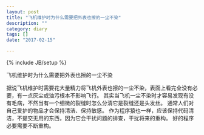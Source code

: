 ```yaml
---
layout: post
title: "飞机维护时为什么需要把外表也擦的一尘不染"
description: ""
category: diary
tags: []
date: "2017-02-15"

---
```

{% include JB/setup %}

飞机维护时为什么需要把外表也擦的一尘不染

据说飞机维护时需要花大量精力将飞机外表也擦的一尘不染，表面上看完全没有必要，有一点灰尘或油污根本不影响飞行。
其实当飞机一尘不染时才容易发现有没有毛病，不然当有一个细微的裂缝时怎么分清它是裂缝还是头发丝。
通常人们对自己爱护的物品才会保持清洁、保持敏感。
作为程序猿也一样，应该保持代码清洁，不提交无用的东西，因为它会干扰问题的排查，干扰将来的重构。
好的程序必要需要不断重构。

